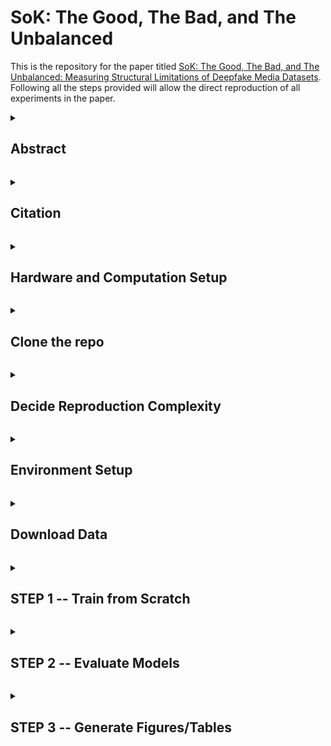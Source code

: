 # SoK: The Good, The Bad, and The Unbalanced
This is the repository for the paper titled [SoK: The Good, The Bad, and The Unbalanced: Measuring Structural Limitations of Deepfake Media Datasets](https://www.usenix.org/system/files/sec24fall-prepub-1479-layton.pdf). Following all the steps provided will allow the direct reproduction of all experiments in the paper.

<details>
	<summary><h2><b>Abstract</h2></b></summary><p>
	
	
Deepfake media represents an important and growing threat not only to computing systems but to society at large. Datasets of image, video, and voice deepfakes are being created to assist researchers in building strong defenses against these emerging threats. However, despite the growing number of datasets and the relative diversity of their samples, little guidance exists to help researchers select datasets and then meaningfully contrast their results against prior efforts. To assist in this process, this paper presents the first systematization of deepfake media. Using traditional anomaly detection datasets as a baseline, we characterize the metrics, generation techniques, and class distributions of existing datasets. Through this process, we discover significant problems impacting the comparability of systems using these datasets, including unaccounted-for heavy class imbalance and reliance upon limited metrics. These observations have a potentially profound impact should such systems be transitioned to practice - as an example, we demonstrate that the widely-viewed best detector applied to a typical call center scenario would result in only 1 out of 333 flagged results being a true positive. To improve reproducibility and future comparisons, we provide a template for reporting results in this space and advocate for the release of model score files such that a wider range of statistics can easily be found and/or calculated. Through this, and our recommendations for improving dataset construction, we provide important steps to move this community forward.
</details></p> 

<details>
	<summary><h2><b>Citation</b></h2></summary><p>
	
	

    @inproceedings{SoKTGTBTU,
    author = {Seth Layton and Tyler Tucker and Daniel Olszewski and Kevin Warren and Kevin Butler and Patrick Traynor},
    title = {{SoK: The Good, The Bad, and The Unbalanced: Measuring Structural Limitations of Deepfake Datasets}},
    booktitle = {{Proceedings of the USENIX Security Symposium (Security)}},
    year = {2024}
    }
</details></p> 

<details>
	<summary><h2><b>Hardware and Computation Setup</h2></b></summary><p>


This code has been verified to work on Ubuntu 22.04.4 LTS  and Red Hat Enterprise Linux 8.9 (Ootpa)
All training and evaluation scripts require a GPU for computation. We use 2x Nvidia GeForce RTX 2080 for all models except wav2vec, which uses 2x Nvidia DGX A100. During training and inference we allocate 50GB of RAM and 4 AMD EPYC 7742 2.25GHz CPUs to the process.
</details></p>  

<details>
	<summary><h2><b>Clone the repo</h2></b></summary><p>
	
	

    git clone https://github.com/SethLayton/SoKTheGoodTheBadandTheUnbalanced.git
    mkdir DataSets
    cd SoKTheGoodTheBadandTheUnbalanced
    
</details></p>    

<details>
	<summary><h2><b>Decide Reproduction Complexity</h2></b></summary><p>
	
	
---- **For Artifact Evaluation we recommend the Minimum complexity option** ----
### 1. Maximum complexity
Requires the most time and resources (All necessary data and models are >100GB)
 1. Retrain all models from paper from scratch **(STEP 1)**
 2. Reproduce scores files using re-trained models **(STEP2.1)**
 3. Reproduce figures/tables using provided scores files **(STEP3.1)**

### 2. Medium complexity 
Requires substantially less time than Max complexity (All necessary data and models are >70GB)
 1. Reproduce scores files using pre-trained (provided) models **(STEP2.2)**
 2. Reproduce figures/tables using re-calculated scores files **(STEP3.2)**

### 3. Minimum complexity
Requires relatively negligible time (No additional downloads)
 1. Reproduce figures using provided scores files **(STEP3.3)**

</details></p>

<details>
	<summary><h2><b>Environment Setup</h2></b></summary><p>
	
	
### Create conda environments  

##### 1. RawNet2/LFCC-LCNN (ASVspoof and CDFAD models)
	conda env create --name pytorch-asvspoof2021 --file=env_1.yml

##### 2. wav2vec (Just for ASVspoof) 
##### --Skip this if not retraining models, or recalculating scores files (i.e., just recreating figures/tables from our provided scores files) -- 

    conda env create --name ssl1 --file=env_2.yml    
    conda activate ssl1    
    cd ASVspoof/wav2vec/SSL_Anti-spoofing/fairseq-a54021305d6b3c4c5959ac9395135f63202db8f1    
    pip install --editable ./    
    conda deactivate ssl1
    cd ../../../../

##### 3. CIFAKE
    conda env create --name cifake --file=env_3.yml
</details></p>

<details>
	<summary><h2><b>Download Data</h2></b></summary><p>
	
    
## -------- If Maximum Complexity --------

    sh download_data_max_complexity.sh	
	
Continue to **STEP 1**



## -------- If Medium Complexity --------

    sh download_data_med_complexity.sh	
	
Continue  to **STEP 2.2**


## -------- If Minimum Complexity --------
No additional downloads are necessary as all score files to produce figures/tables are provided in the source code repo.

Continue to **STEP 3.3**

</details></p>

<details>
	<summary><h2><b>STEP 1 -- Train from Scratch</h2></b></summary><p>
	
	
  
#### 1.1 ASVSpoof

##### 1.1.1 RawNet2

    cd ../SoKTheGoodTheBadandTheUnbalanced
Run training script that trains all training distributions:

    sh ASVspoof/RawNet2/train_models_different-training-dist.sh

  

Saves trained models in SoKTheGoodTheBadandTheUnbalanced/ASVspoof/RawNet2/models/

> 25-75.pth, 50-50.pth, 75-25.pth, 90-10.pth

  

##### 1.1.2 LFCC-LCNN

Run training script that trains all training distributions:

    sh ASVspoof/LFCC-LCNN/train_models_different-training-dist.sh

Saves trained models in SoKTheGoodTheBadandTheUnbalanced/ASVspoof/LFCC-LCNN/models/

> 25-75.pt, 50-50.pt, 75-25.pt, 90-10.pt

  
##### 1.1.3 wav2vec

Run training script that trains all training distributions:

    sh ASVspoof/wav2vec/train_models_different-training-dist.sh

Saves trained models in SoKTheGoodTheBadandTheUnbalanced/ASVspoof/wav2vec/models/

> 25-75.pth, 50-50.pth, 75-25.pth, 90-10.pth

#### 1.2 CFAD


##### 1.2.1 RawNet2

Run training script that trains all training distributions:

    sh CFAD/RawNet2/train_models_different-training-dist.sh

Saves trained models in SoKTheGoodTheBadandTheUnbalanced/CFAD/RawNet2/models/

> 25-75.pth, 50-50.pth, 75-25.pth, 90-10.pth

  

##### 1.2.2 LFCC-LCNN

Calculate LFCC features:

    python CFAD/LFCC-LCNN/lfcc-lcnn/g_lfcc_final.py --dir_dataset ../DataSets/CFAD/trn

Run training script that trains all training distributions:

    sh CFAD/LFCC-LCNN/train_models_different-training-dist.sh

Saves trained models in SoKTheGoodTheBadandTheUnbalanced/CFAD/LFCC-LCNN/models/

> 25-75.pt, 50-50.pt, 75-25.pt, 90-10.pt

</details></p>  
  
<details>
	<summary><h2><b>STEP 2 -- Evaluate Models</h2></b></summary><p>
	
	

  
### STEP 2.1 Evaluate using retrained models (from STEP 1)


#### 2.1.1 ASVspoof

##### 2.1.1.1 RawNet2
 Evaluate each training distribution against the ASVspoof Eval default dataset:
 

    sh ASVspoof/RawNet2/eval_models_asv-eval.sh retrained

Evaluate each training distribution against the Real Only dataset:

    sh ASVspoof/RawNet2/eval_models_real-only.sh retrained

Outputs scores file to SoKTheGoodTheBadandTheUnbalanced/ASVspoof/RawNet2/results/

> 25-75_asv-evalscores, 50-50_asv-eval.scores,
> 75-25_asv-eval.scores, 90-10_asv-eval.scores
> 
> 25-75_ro-eval.scores, 50-50_ro-eval.scores,
> 75-25_ro-eval.scores, 90-10_ro-eval.scores

  

##### 2.1.1.2 LFCC-LCNN

 Evaluate each training distribution against the ASVspoof Eval default dataset:

    sh ASVspoof/LFCC-LCNN/eval_models_asv-eval.sh retrained

Evaluate each training distribution against the Real Only dataset:

    sh ASVspoof/LFCC-LCNN/eval_models_real-only.sh retrained

Outputs scores file to SoKTheGoodTheBadandTheUnbalanced/ASVspoof/LFCC-LCNN/results/

> 25-75_asv-eval.scores, 50-50_asv-eval.scores,
> 75-25_asv-eval.scores, 90-10_asv-eval.scores
> 
> 25-75_ro-eval.scores, 50-50_ro-eval.scores,
> 75-25_ro-eval.scores, 90-10_ro-eval.scores

  

##### 2.1.1.3 wav2vec
  
Evaluate each training distribution against the ASVspoof Eval default dataset:

    sh ASVspoof/wav2vec/eval_models_asv-eval.sh pretrained

Evaluate each training distribution against the Real Only dataset:

    sh ASVspoof/wav2vec/eval_models_real-only.sh pretrained

Outputs scores file to SoKTheGoodTheBadandTheUnbalanced/ASVspoof/wav2vec/results/

> 25-75_asv-eval.scores, 50-50_asv-eval.scores,
> 75-25_asv-eval.scores, 90-10_asv-eval.scores
> 
> 25-75_ro-eval.scores, 50-50_ro-eval.scores,
> 75-25_ro-eval.scores, 90-10_ro-eval.scores


### 2.1.2 CFAD

#### 2.1.2.1 RawNet2

Evaluate each training distribution against the CFAD Eval default dataset:

    sh CFAD/RawNet2/eval_models_cfad-eval.sh retrained

Evaluate each training distribution against the Real Only dataset:

    sh CFAD/RawNet2/eval_models_real-only.sh retrained

Outputs scores file to SoKTheGoodTheBadandTheUnbalanced/CFAD/RawNet2/results/

> 25-75_asv-eval.scores, 50-50_asv-eval.scores, 75-25_asv-eval.scores,
> 90-10_asv-eval.scores
> 
> 25-75_ro-eval.scores, 50-50_ro-eval.scores, 75-25_ro-eval.scores,
> 90-10_ro-eval.scores

  
#### 2.1.2.2 LFCC-LCNN

Calculate LFCC features:

    python CFAD/LFCC-LCNN/lfcc-lcnn/g_lfcc_final.py --dir_dataset ../DataSets/WenetSpeech/wav_distributed_tst

  
Evaluate each training distribution against the CFAD Eval default dataset:

    sh CFAD/LFCC-LCNN/eval_models_cfad-eval.sh retrained

Evaluate each training distribution against the Real Only dataset:

    sh CFAD/LFCC-LCNN/eval_models_real-only.sh retrained

  
Outputs scores file to SoKTheGoodTheBadandTheUnbalanced/CFAD/LFCC-LCNN/results/

> 25-75_asv-eval.scores, 50-50_asv-eval.scores, 75-25_asv-eval.scores,
> 90-10_asv-eval.scores
> 
> 25-75_ro-eval.scores, 50-50_ro-eval.scores, 75-25_ro-eval.scores,
> 90-10_ro-eval.scores

### 2.1.3 CIFAKE

#### 2.1.3.1 RawCNN

Evaluate each training distribution against the CIFAKE Eval default dataset:

    sh CIFAKE/CIFAKE/eval_models_cfad-eval.sh retrained

Evaluate each training distribution against the Real Only dataset:

    sh CIFAKE/CIFAKE/eval_models_real-only.sh retrained

Outputs scores file to SoKTheGoodTheBadandTheUnbalanced/CIFAKE/CIFAKE/results/

> 25-75_asv-eval.scores, 50-50_asv-eval.scores, 75-25_asv-eval.scores,
> 90-10_asv-eval.scores
> 
> 25-75_ro-eval.scores, 50-50_ro-eval.scores, 75-25_ro-eval.scores,
> 90-10_ro-eval.scores
  

### STEP 2.2 Evaluate using pretrained models

### 2.2.1 ASVspoof
#### 2.2.1.1 RawNet2

Evaluate each training distribution against the ASVspoof Eval default dataset:

    sh ASVspoof/RawNet2/eval_models_asv-eval.sh pretrained

Evaluate each training distribution against the Real Only dataset:

    sh ASVspoof/RawNet2/eval_models_real-only.sh pretrained

  
Outputs scores file to SoKTheGoodTheBadandTheUnbalanced/ASVspoof/RawNet2/results/

> 25-75_asv-eval_p.scores, 50-50_asv-eval_p.scores,
> 75-25_asv-eval_p.scores, 90-10_asv-eval_p.scores
> 
> 25-75_ro-eval_p.scores, 50-50_ro-eval_p.scores,
> 75-25_ro-eval_p.scores, 90-10_ro-eval_p.scores

  

#### 2.2.1.2 LFCC-LCNN
Evaluate each training distribution against the ASVspoof Eval default dataset:

    sh ASVspoof/LFCC-LCNN/eval_models_asv-eval.sh pretrained

Evaluate each training distribution against the Real Only dataset:

    sh ASVspoof/LFCC-LCNN/eval_models_real-only.sh pretrained

Outputs scores file to SoKTheGoodTheBadandTheUnbalanced/ASVspoof/LFCC-LCNN/results/

> 25-75_asv-eval_p.scores, 50-50_asv-eval_p.scores,
> 75-25_asv-eval_p.scores, 90-10_asv-eval_p.scores
> 
> 25-75_ro-eval_p.scores, 50-50_ro-eval_p.scores,
> 75-25_ro-evall_pscores, 90-10_ro-eval_p.scores

  

#### 2.2.1.3 wav2vec

Evaluate each training distribution against the ASVspoof Eval default dataset:

    sh ASVspoof/wav2vec/eval_models_asv-eval.sh pretrained

Evaluate each training distribution against the Real Only dataset:

    sh ASVspoof/wav2vec/eval_models_real-only.sh pretrained

Outputs scores file to SoKTheGoodTheBadandTheUnbalanced/ASVspoof/wav2vec/results/

> 25-75_asv-eval_p.scores, 50-50_asv-eval_p.scores,
> 75-25_asv-eval_p.scores, 90-10_asv-eval_p.scores
> 
> 25-75_ro-eval_p.scores, 50-50_ro-eval_p.scores,
> 75-25_ro-eval_p.scores, 90-10_ro-eval_p.scores

  

### 2.2.2 CFAD
  
#### 2.2.2.1 RawNet2

Evaluate each training distribution against the CFAD Eval default dataset:

    sh CFAD/RawNet2/eval_models_cfad-eval.sh pretrained

Evaluate each training distribution against the Real Only dataset:

    sh CFAD/RawNet2/eval_models_real-only.sh pretrained

Outputs scores file to SoKTheGoodTheBadandTheUnbalanced/CFAD/RawNet2/results/

> 25-75_asv-eval_p.scores, 50-50_asv-eval_p.scores,
> 75-25_asv-eval_p.scores, 90-10_asv-eval_p.scores
> 
> 25-75_ro-eval_p.scores, 50-50_ro-eval_p.scores,
> 75-25_ro-eval_p.scores, 90-10_ro-eval_p.scores

  

#### 2.2.2.2 LFCC-LCNN

Calculate LFCC features:

    python CFAD/LFCC-LCNN/lfcc-lcnn/g_lfcc_final.py --dir_dataset ../DataSets/CFAD/tst

  
Evaluate each training distribution against the CFAD Eval default dataset:

    sh CFAD/LFCC-LCNN/eval_models_cfad-eval.sh pretrained

Evaluate each training distribution against the Real Only dataset:

    sh CFAD/LFCC-LCNN/eval_models_real-only.sh pretrained

outputs scores file to SoKTheGoodTheBadandTheUnbalanced/CFAD/LFCC-LCNN/results/

> 25-75_asv-eval_p.scores, 50-50_asv-eval_p.scores,
> 75-25_asv-eval_p.scores, 90-10_asv-eval_p.scores
> 
> 25-75_ro-eval_p.scores, 50-50_ro-eval_p.scores,
> 75-25_ro-eval_p.scores, 90-10_ro-eval_p.scores

  
### 2.2.3 CIFAKE

#### 2.2.3.1 RawCNN

Evaluate each training distribution against the CIFAKE Eval default dataset:

    sh CIFAKE/CIFAKE/eval_models_cfad-eval.sh pretrained

Evaluate each training distribution against the Real Only dataset:

    sh CIFAKE/CIFAKE/eval_models_real-only.sh pretrained

Outputs scores file to SoKTheGoodTheBadandTheUnbalanced/CIFAKE/CIFAKE/results/

> 25-75_asv-eval_p.scores, 50-50_asv-eval_p.scores, 75-25_asv-eval_p.scores,
> 90-10_asv-eval_p.scores
> 
> 25-75_ro-eval_p.scores, 50-50_ro-eval_p.scores, 75-25_ro-eval_p.scores,
> 90-10_ro-eval_p.scores

</details></p>

<details>
	<summary><h2><b>STEP 3 -- Generate Figures/Tables</h2></b></summary><p>
	
	
	
Only the tables that have calculated values are re-created here (i.e., no systematization tables)
Tables are output to the console in ASCII form and saved to a text file

### STEP 3.1 From retrained models and recalculated scores files (Steps 1 and 2.1)  


Generate paper figures and tables only:

    sh Figures/gen_paper_figs.sh retrained

Generate paper and appendix (companion website) figures and tables:

    sh Figures/gen_paper-appendix_figs.sh retrained

 Outputs figures and tables to SoKTheGoodTheBadandTheUnbalanced/Figures/figs/

> fig1_retrained.png, fig2_retrained.png, ..., fig13_provided.png
>
> table1_retrained.txt, table2_retrained.txt, ..., table4_retrained.txt

  
### STEP 3.2 From pretrained models and recalculated scores files (Step 2.2)  


Generate paper figures and tables only:

    sh Figures/gen_paper_figs.sh pretrained

Generate paper and appendix (companion website) figures and tables:

    sh Figures/gen_paper-appendix_figs.sh pretrained

 Outputs figures and tables to SoKTheGoodTheBadandTheUnbalanced/Figures/figs/

> fig1_pretrained.png, fig2_pretrained.png, ..., fig13_pprovided.png
>
> table3_pretrained.txt, table4_pretrained.txt, ..., table5_pretrained.txt


### STEP 3.3 From provided scores files  


Generate paper figures and tables only:

    sh Figures/gen_paper_figs.sh provided

Generate paper and appendix (companion website) figures and tables:

    sh Figures/gen_paper-appendix_figs.sh provided

 Outputs figures and tables to SoKTheGoodTheBadandTheUnbalanced/Figures/figs/

> fig1_provided.png, fig2_provided.png, ..., fig13_provided.png
>
> table3_provided.txt, table4_provided.txt, ..., table5_provided.txt

</details></p>